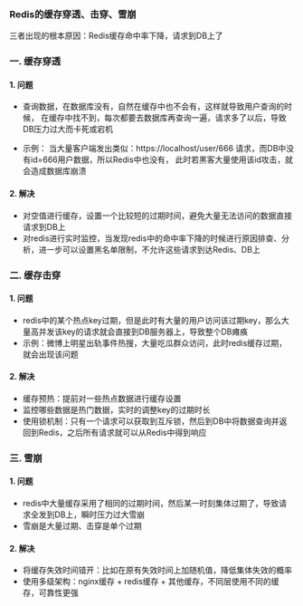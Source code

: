 ### Redis的缓存穿透、击穿、雪崩
三者出现的根本原因：Redis缓存命中率下降，请求到DB上了

### 一. 缓存穿透 
#### 1. 问题
* 查询数据，在数据库没有，自然在缓存中也不会有，这样就导致用户查询的时候，
在缓存中找不到，每次都要去数据库再查询一遍，请求多了以后，导致DB压力过大而卡死或宕机

* 示例： 当大量客户端发出类似：https://localhost/user/666 请求，而DB中没有id=666用户数据，所以Redis中也没有，
此时若黑客大量使用该id攻击，就会造成数据库崩溃

#### 2. 解决
* 对空值进行缓存，设置一个比较短的过期时间，避免大量无法访问的数据直接请求到DB上
* 对redis进行实时监控，当发现redis中的命中率下降的时候进行原因排查、分析，进一步可以设置黑名单限制，不允许这些请求到达Redis、DB上

 

### 二. 缓存击穿
#### 1. 问题
* redis中的某个热点key过期，但是此时有大量的用户访问该过期key，那么大量高并发该key的请求就会直接到DB服务器上，导致整个DB瘫痪
* 示例：微博上明星出轨事件热搜，大量吃瓜群众访问，此时redis缓存过期，就会出现该问题


#### 2. 解决
* 缓存预热：提前对一些热点数据进行缓存设置
* 监控哪些数据是热门数据，实时的调整key的过期时长
* 使用锁机制：只有一个请求可以获取到互斥锁，然后到DB中将数据查询并返回到Redis，之后所有请求就可以从Redis中得到响应


### 三. 雪崩
#### 1. 问题
* redis中大量缓存采用了相同的过期时间，然后某一时刻集体过期了，导致请求全发到DB上，瞬时压力过大雪崩
* 雪崩是大量过期、击穿是单个过期


#### 2. 解决
* 将缓存失效时间错开：比如在原有失效时间上加随机值，降低集体失效的概率
* 使用多级架构：nginx缓存 + redis缓存 + 其他缓存，不同层使用不同的缓存，可靠性更强




